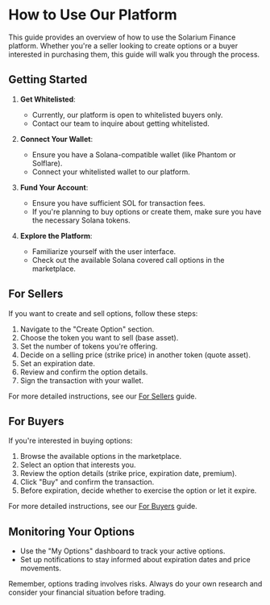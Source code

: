# How to Use Our Platform

This guide provides an overview of how to use the Solarium Finance platform. Whether you're a seller looking to create options or a buyer interested in purchasing them, this guide will walk you through the process.

## Getting Started

1. **Get Whitelisted**:

   - Currently, our platform is open to whitelisted buyers only.
   - Contact our team to inquire about getting whitelisted.

2. **Connect Your Wallet**:

   - Ensure you have a Solana-compatible wallet (like Phantom or Solflare).
   - Connect your whitelisted wallet to our platform.

3. **Fund Your Account**:

   - Ensure you have sufficient SOL for transaction fees.
   - If you're planning to buy options or create them, make sure you have the necessary Solana tokens.

4. **Explore the Platform**:
   - Familiarize yourself with the user interface.
   - Check out the available Solana covered call options in the marketplace.

## For Sellers

If you want to create and sell options, follow these steps:

1. Navigate to the "Create Option" section.
2. Choose the token you want to sell (base asset).
3. Set the number of tokens you're offering.
4. Decide on a selling price (strike price) in another token (quote asset).
5. Set an expiration date.
6. Review and confirm the option details.
7. Sign the transaction with your wallet.

For more detailed instructions, see our [For Sellers](/for-sellers) guide.

## For Buyers

If you're interested in buying options:

1. Browse the available options in the marketplace.
2. Select an option that interests you.
3. Review the option details (strike price, expiration date, premium).
4. Click "Buy" and confirm the transaction.
5. Before expiration, decide whether to exercise the option or let it expire.

For more detailed instructions, see our [For Buyers](/for-buyers) guide.

## Monitoring Your Options

- Use the "My Options" dashboard to track your active options.
- Set up notifications to stay informed about expiration dates and price movements.

Remember, options trading involves risks. Always do your own research and consider your financial situation before trading.
